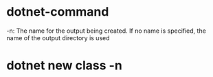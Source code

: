 # dotnet-command
-n: The name for the output being created. If no name is specified, the name of the output directory is used
# dotnet new class -n <file name>



